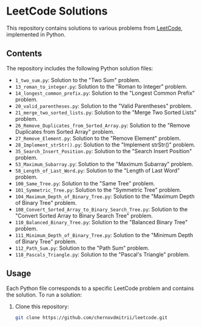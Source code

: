 # LeetCode Solutions

This repository contains solutions to various problems from [LeetCode](https://leetcode.com/), implemented in Python.

## Contents

The repository includes the following Python solution files:

- `1_two_sum.py`: Solution to the "Two Sum" problem.
- `13_roman_to_integer.py`: Solution to the "Roman to Integer" problem.
- `14_longest_common_prefix.py`: Solution to the "Longest Common Prefix" problem.
- `20_valid_parentheses.py`: Solution to the "Valid Parentheses" problem.
- `21_merge_two_sorted_lists.py`: Solution to the "Merge Two Sorted Lists" problem.
- `26_Remove_Duplicates_from_Sorted_Array.py`: Solution to the "Remove Duplicates from Sorted Array" problem.
- `27_Remove_Element.py`: Solution to the "Remove Element" problem.
- `28_Implement_strStr().py`: Solution to the "Implement strStr()" problem.
- `35_Search_Insert_Position.py`: Solution to the "Search Insert Position" problem.
- `53_Maximum_Subarray.py`: Solution to the "Maximum Subarray" problem.
- `58_Length_of_Last_Word.py`: Solution to the "Length of Last Word" problem.
- `100_Same_Tree.py`: Solution to the "Same Tree" problem.
- `101_Symmetric_Tree.py`: Solution to the "Symmetric Tree" problem.
- `104_Maximum_Depth_of_Binary_Tree.py`: Solution to the "Maximum Depth of Binary Tree" problem.
- `108_Convert_Sorted_Array_to_Binary_Search_Tree.py`: Solution to the "Convert Sorted Array to Binary Search Tree" problem.
- `110_Balanced_Binary_Tree.py`: Solution to the "Balanced Binary Tree" problem.
- `111_Minimum_Depth_of_Binary_Tree.py`: Solution to the "Minimum Depth of Binary Tree" problem.
- `112_Path_Sum.py`: Solution to the "Path Sum" problem.
- `118_Pascals_Triangle.py`: Solution to the "Pascal's Triangle" problem.

## Usage

Each Python file corresponds to a specific LeetCode problem and contains the solution. To run a solution:

1. Clone this repository:
   ```bash
   git clone https://github.com/chernovdmitrii/leetcode.git
